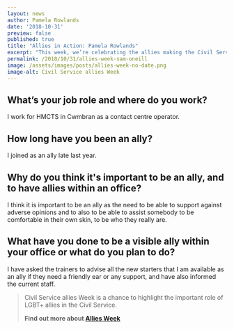 ```yaml
---
layout: news
author: Pamela Rowlands
date: '2018-10-31'
preview: false
published: true
title: "Allies in Action: Pamela Rowlands"
excerpt: "This week, we’re celebrating the allies making the Civil Service a great place to work for LGBT+ people. Pamela works for HM Courts and Tribunals Service. In this post, Pam shares some quick thoughts on her role as an ally."
permalink: /2018/10/31/allies-week-sam-oneill
image: /assets/images/posts/allies-week-no-date.png
image-alt: Civil Service allies Week
---
```


## What’s your job role and where do you work? 

I work for HMCTS in Cwmbran as a contact centre operator.
 
## How long have you been an ally?  

I joined as an ally late last year.

## Why do you think it's important to be an ally, and to have allies within an office?  

I think it is important to be an ally as the need to be able to support against adverse opinions and to also to be able to assist somebody to be comfortable in their own skin, to be who they really are.

## What have you done to be a visible ally within your office or what do you plan to do? 

I have asked the trainers to advise all the new starters that I am available as an ally if they need a friendly ear or any support, and have also informed the current staff.  

> Civil Service allies Week is a chance to highlight the important role of LGBT+ allies in the Civil Service. 
>
> **Find out more about [Allies Week](/allies-week)**